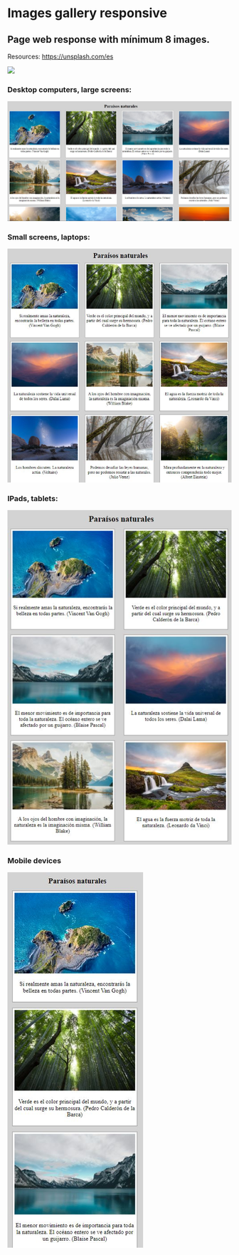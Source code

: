 # Images gallery responsive

## Page web response with mínimum 8 images. 

Resources:
https://unsplash.com/es

<div>
    <img src="././assets/images/Readme/Images Gallery Responsive.gif">
</div>

### Desktop computers, large screens:
<div>
    <img src="././assets/images/Readme/image1.JPG">
</div>

### Small screens, laptops:
<div>
    <img src="././assets/images/Readme/image2.JPG">
</div>

### IPads, tablets:
<div>
    <img src="././assets/images/Readme/image3.JPG">
</div>

### Mobile devices
<div>
    <img src="././assets/images/Readme/image4.JPG">
</div>
